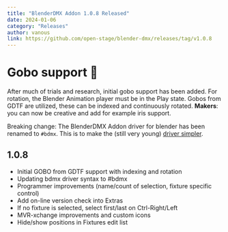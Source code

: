 ```yaml
---
title: "BlenderDMX Addon 1.0.8 Released"
date: 2024-01-06
category: "Releases"
author: vanous
link: https://github.com/open-stage/blender-dmx/releases/tag/v1.0.8
---
```


# Gobo support :tada: 

After much of trials and research, initial gobo support has been added. For rotation, the Blender Animation player must be in the Play state. Gobos from GDTF are utilized, these can be indexed and continuously rotated. **Makers**: you can now be creative and add for example iris support. 

Breaking change: The BlenderDMX Addon driver for blender has been renamed to `#bdmx`. This is to make the (still very young) [driver simpler](/docs/dmx/#blenderdmx-dmx-driver-for-blender).



## 1.0.8

* Initial GOBO from GDTF support with indexing and rotation
* Updating bdmx driver syntax to #bdmx
* Programmer improvements (name/count of selection, fixture specific control)
* Add on-line version check into Extras
* If no fixture is selected, select first/last on Ctrl-Right/Left
* MVR-xchange improvements and custom icons
* Hide/show positions in Fixtures edit list

